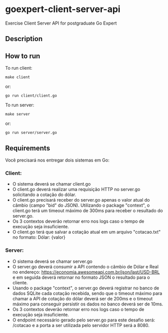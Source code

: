 # goexpert-client-server-api
Exercise Client Server API for postgraduate Go Expert

## Description

## How to run

To run client:
```
make client
```
or:
```
go run client/client.go
```

To run server:
```
make server
```
or:
```
go run server/server.go
```

## Requirements

Você precisará nos entregar dois sistemas em Go:

### Client:

* O sistema deverá se chamar client.go
* O client.go deverá realizar uma requisição HTTP no server.go solicitando a cotação do dólar.
* O client.go precisará receber do server.go apenas o valor atual do câmbio (campo "bid" do JSON). Utilizando o package "context", o client.go terá um timeout máximo de 300ms para receber o resultado do server.go.
* Os 3 contextos deverão retornar erro nos logs caso o tempo de execução seja insuficiente.
* O client.go terá que salvar a cotação atual em um arquivo "cotacao.txt" no formato: Dólar: {valor}

### Server:

* O sistema deverá se chamar server.go
* O server.go deverá consumir a API contendo o câmbio de Dólar e Real no endereço: https://economia.awesomeapi.com.br/json/last/USD-BRL e em seguida deverá retornar no formato JSON o resultado para o cliente.
* Usando o package "context", o server.go deverá registrar no banco de dados SQLite cada cotação recebida, sendo que o timeout máximo para chamar a API de cotação do dólar deverá ser de 200ms e o timeout máximo para conseguir persistir os dados no banco deverá ser de 10ms.
* Os 3 contextos deverão retornar erro nos logs caso o tempo de execução seja insuficiente.
* O endpoint necessário gerado pelo server.go para este desafio será: /cotacao e a porta a ser utilizada pelo servidor HTTP será a 8080.
